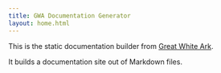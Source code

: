 ```yaml
---
title: GWA Documentation Generator
layout: home.html
---
```


This is the static documentation builder from [Great White Ark](http://www.greatwhiteark.com).

It builds a documentation site out of Markdown files.

